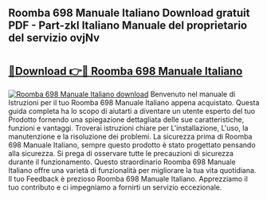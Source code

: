 ## Roomba 698 Manuale Italiano Download gratuit PDF - Part-zkl Italiano Manuale del proprietario del servizio ovjNv

# <h2><a href="http://dfgvux2.blite.top/?on=Roomba+698+Manuale+Italiano">🔗Download 👉🔴 Roomba 698 Manuale Italiano</a></h2>

[![Roomba 698 Manuale Italiano download](https://i.imgur.com/lujVjoI.png)](http://dfgvux2.blite.top/?on=Roomba+698+Manuale+Italiano)
Benvenuto nel manuale di Istruzioni per il tuo Roomba 698 Manuale Italiano appena acquistato. Questa guida completa ha lo scopo di aiutarti a diventare un utente esperto del tuo Prodotto fornendo una spiegazione dettagliata delle sue caratteristiche, funzioni e vantaggi. Troverai istruzioni chiare per L'installazione, L'uso, la manutenzione e la risoluzione dei problemi. La sicurezza prima di Roomba 698 Manuale Italiano, sempre questo prodotto è stato progettato pensando alla sicurezza. Si prega di osservare tutte le precauzioni di sicurezza durante il funzionamento. Questo straordinario Roomba 698 Manuale Italiano offre una varietà di funzionalità per migliorare la tua vita quotidiana. Il tuo Feedback è prezioso Roomba 698 Manuale Italiano. Apprezziamo il tuo contributo e ci impegniamo a fornirti un servizio eccezionale.
